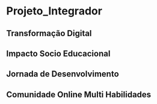 # Projeto_Integrador

## Transformação Digital 
## Impacto Socio Educacional
## Jornada de Desenvolvimento
## Comunidade Online Multi Habilidades